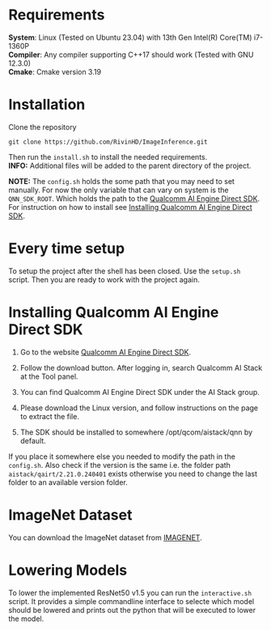 # Requirements
**System**: Linux (Tested on Ubuntu 23.04) with 13th Gen Intel(R) Core(TM) i7-1360P \
**Compiler**: Any compiler supporting C++17 should work (Tested with GNU 12.3.0) \
**Cmake**: Cmake version 3.19


# Installation

Clone the repository

```
git clone https://github.com/RivinHD/ImageInference.git
```

Then run the `install.sh` to install the needed requirements.\
**INFO:** Additional files will be added to the parent directory of the project.

**NOTE:** The `config.sh` holds the some path that you may need to set manually.
For now the only variable that can vary on system is the `QNN_SDK_ROOT`.
Which holds the path to the [Qualcomm AI Engine Direct SDK](https://www.qualcomm.com/developer/software/qualcomm-ai-engine-direct-sdk).
For instruction on how to install see [Installing Qualcomm AI Engine Direct SDK](#installing-qualcomm-ai-engine-direct-sdk).

# Every time setup
To setup the project after the shell has been closed.
Use the `setup.sh` script.
Then you are ready to work with the project again.

# Installing Qualcomm AI Engine Direct SDK
1. Go to the website [Qualcomm AI Engine Direct SDK](https://www.qualcomm.com/developer/software/qualcomm-ai-engine-direct-sdk).

2. Follow the download button. After logging in, search Qualcomm AI Stack at the Tool panel.

3. You can find Qualcomm AI Engine Direct SDK under the AI Stack group.

4. Please download the Linux version, and follow instructions on the page to extract the file.

5. The SDK should be installed to somewhere /opt/qcom/aistack/qnn by default.

If you place it somewhere else you needed to modify the path in the `config.sh`.
Also check if the version is the same i.e. the folder path `aistack/qairt/2.21.0.240401` exists otherwise you need to change the last folder to an available version folder.

# ImageNet Dataset
You can download the ImageNet dataset from [IMAGENET](https://image-net.org/download-images).

# Lowering Models
To lower the implemented ResNet50 v1.5 you can run the `interactive.sh` script.
It provides a simple commandline interface to selecte which model should be lowered and prints out the python that will be executed to lower the model.
